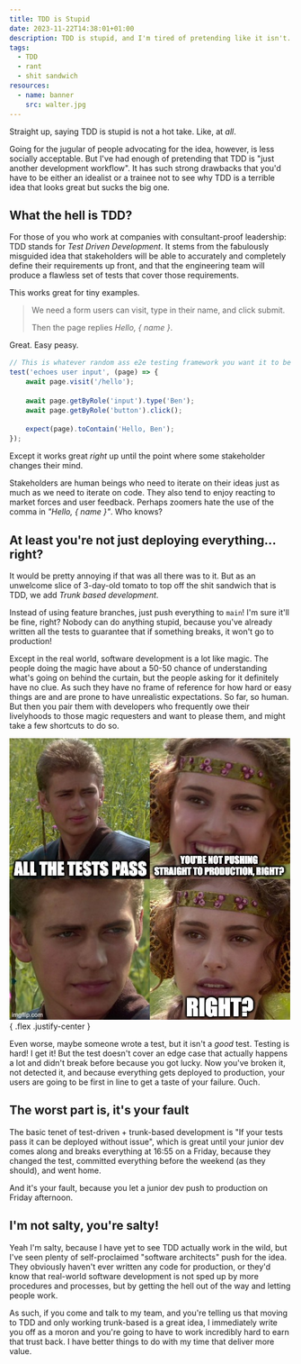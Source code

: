 ```yaml
---
title: TDD is Stupid
date: 2023-11-22T14:38:01+01:00
description: TDD is stupid, and I'm tired of pretending like it isn't.
tags:
  - TDD
  - rant
  - shit sandwich
resources:
  - name: banner
    src: walter.jpg
---
```


Straight up, saying TDD is stupid is not a hot take. Like, at _all_.

Going for the jugular of people advocating for the idea, however, is less socially acceptable. But I've had enough of pretending that TDD is "just another development workflow". It has such strong drawbacks that you'd have to be either an idealist or a trainee not to see why TDD is a terrible idea that looks great but sucks the big one.

## What the hell is TDD?

For those of you who work at companies with consultant-proof leadership: TDD stands for _Test Driven Development_. It stems from the fabulously misguided idea that stakeholders will be able to accurately and completely define their requirements up front, and that the engineering team will produce a flawless set of tests that cover those requirements.

This works great for tiny examples.

> We need a form users can visit, type in their name, and click submit. 
> 
> Then the page replies *Hello, { name }*.

Great. Easy peasy.

```typescript
// This is whatever random ass e2e testing framework you want it to be
test('echoes user input', (page) => {
    await page.visit('/hello');
    
    await page.getByRole('input').type('Ben');
    await page.getByRole('button').click();

    expect(page).toContain('Hello, Ben');
});
```

Except it works great _right_ up until the point where some stakeholder changes their mind.

Stakeholders are human beings who need to iterate on their ideas just as much as we need to iterate on code. They also tend to enjoy reacting to market forces and user feedback. Perhaps zoomers hate the use of the comma in _"Hello, { name }"_. Who knows?

## At least you're not just deploying everything... right?

It would be pretty annoying if that was all there was to it. But as an unwelcome slice of 3-day-old tomato to top off the shit sandwich that is TDD, we add _Trunk based development_.

Instead of using feature branches, just push everything to `main`! I'm sure it'll be fine, right? Nobody can do anything stupid, because you've already written all the tests to guarantee that if something breaks, it won't go to production!

Except in the real world, software development is a lot like magic. The people doing the magic have about a 50-50 chance of understanding what's going on behind the curtain, but the people asking for it definitely have no clue. As such they have no frame of reference for how hard or easy things are and are prone to have unrealistic expectations. So far, so human. But then you pair them with developers who frequently owe their livelyhoods to those magic requesters and want to please them, and might take a few shortcuts to do so.

![You're not deploying straight to production, right?](yolo-deploy.jpeg)
{ .flex .justify-center }

Even worse, maybe someone wrote a test, but it isn't a _good_ test. Testing is hard! I get it! But the test doesn't cover an edge case that actually happens a lot and didn't break before because you got lucky. Now you've broken it, not detected it, and because everything gets deployed to production, your users are going to be first in line to get a taste of your failure. Ouch.

## The worst part is, it's your fault

The basic tenet of test-driven + trunk-based development is "If your tests pass it can be deployed without issue", which is great until your junior dev comes along and breaks everything at 16:55 on a Friday, because they changed the test, committed everything before the weekend (as they should), and went home.

And it's your fault, because you let a junior dev push to production on Friday afternoon.

## I'm not salty, you're salty!

Yeah I'm salty, because I have yet to see TDD actually work in the wild, but I've seen plenty of self-proclaimed "software architects" push for the idea. They obviously haven't ever written any code for production, or they'd know that real-world software development is not sped up by more procedures and processes, but by getting the hell out of the way and letting people work.

As such, if you come and talk to my team, and you're telling us that moving to TDD and only working trunk-based is a great idea, I immediately write you off as a moron and you're going to have to work incredibly hard to earn that trust back. I have better things to do with my time that deliver more value.

